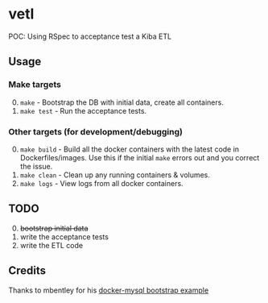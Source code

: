 # vetl
POC: Using RSpec to acceptance test a Kiba ETL

## Usage

### Make targets

0. `make` - Bootstrap the DB with initial data, create all containers.
0. `make test` - Run the acceptance tests.

### Other targets (for development/debugging)

0. `make build` - Build all the docker containers with the latest code in Dockerfiles/images. Use this if the initial `make` errors out and you correct the issue.
0. `make clean` - Clean up any running containers & volumes.
0. `make logs` - View logs from all docker containers.

## TODO

0. ~~bootstrap initial data~~
0. write the acceptance tests
0. write the ETL code

## Credits

Thanks to mbentley for his [docker-mysql bootstrap example](https://github.com/mbentley/docker-db_bootstrap)
